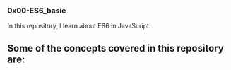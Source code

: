 ### 0x00-ES6_basic
In this repository, I learn about ES6 in JavaScript.

Some of the concepts covered in this repository are:
- 

